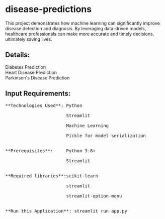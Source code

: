 # disease-predictions
This project demonstrates how machine learning can significantly improve disease detection and diagnosis. By leveraging data-driven models, healthcare professionals can make more accurate and timely decisions, ultimately saving lives. 
## Details:
Diabetes Prediction<br>
Heart Disease Prediction<br>
Parkinson's Disease Prediction<br>
## Input Requirements:
<pre>
**Technologies Used**: Python<br>
                       Streamlit<br>
                       Machine Learning<br>
                       Pickle for model serialization<br>
                       
**Prerequisites**:     Python 3.8+<br>
                       Streamlit<br>

**Required libraries**:scikit-learn<br>
                       streamlit<br>
                       streamlit-option-menu<br>
                       
**Run this Application**: streamlit run app.py<br>
</pre>
